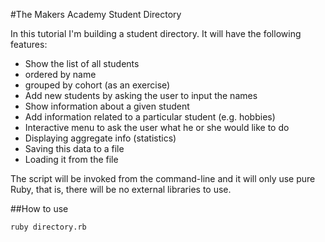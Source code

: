 #The Makers Academy Student Directory

In this tutorial I'm building a student directory. It will have the following features:

- Show the list of all students
- ordered by name
- grouped by cohort (as an exercise)
- Add new students by asking the user to input the names
- Show information about a given student
- Add information related to a particular student (e.g. hobbies)
- Interactive menu to ask the user what he or she would like to do
- Displaying aggregate info (statistics)
- Saving this data to a file
- Loading it from the file

The script will be invoked from the command-line and it will only use pure Ruby, that is, there will be no external libraries to use.

##How to use

```shell
ruby directory.rb 
```
